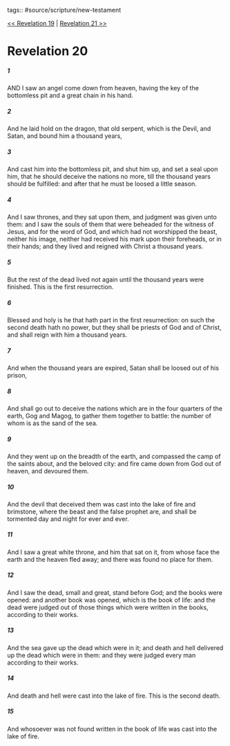 tags:: #source/scripture/new-testament

[<< Revelation 19](source/scripture/new-testament/27_Revelation/Revelation_19.md) | [Revelation 21 >>](source/scripture/new-testament/27_Revelation/Revelation_21.md)

# Revelation 20

##### 1

AND I saw an angel come down from heaven, having the key of the bottomless pit and a great chain in his hand.

##### 2

And he laid hold on the dragon, that old serpent, which is the Devil, and Satan, and bound him a thousand years,

##### 3

And cast him into the bottomless pit, and shut him up, and set a seal upon him, that he should deceive the nations no more, till the thousand years should be fulfilled: and after that he must be loosed a little season.

##### 4

And I saw thrones, and they sat upon them, and judgment was given unto them: and I saw the souls of them that were beheaded for the witness of Jesus, and for the word of God, and which had not worshipped the beast, neither his image, neither had received his mark upon their foreheads, or in their hands; and they lived and reigned with Christ a thousand years.

##### 5

But the rest of the dead lived not again until the thousand years were finished. This is the first resurrection.

##### 6

Blessed and holy is he that hath part in the first resurrection: on such the second death hath no power, but they shall be priests of God and of Christ, and shall reign with him a thousand years.

##### 7

And when the thousand years are expired, Satan shall be loosed out of his prison,

##### 8

And shall go out to deceive the nations which are in the four quarters of the earth, Gog and Magog, to gather them together to battle: the number of whom is as the sand of the sea.

##### 9

And they went up on the breadth of the earth, and compassed the camp of the saints about, and the beloved city: and fire came down from God out of heaven, and devoured them.

##### 10

And the devil that deceived them was cast into the lake of fire and brimstone, where the beast and the false prophet are, and shall be tormented day and night for ever and ever.

##### 11

And I saw a great white throne, and him that sat on it, from whose face the earth and the heaven fled away; and there was found no place for them.

##### 12

And I saw the dead, small and great, stand before God; and the books were opened: and another book was opened, which is the book of life: and the dead were judged out of those things which were written in the books, according to their works.

##### 13

And the sea gave up the dead which were in it; and death and hell delivered up the dead which were in them: and they were judged every man according to their works.

##### 14

And death and hell were cast into the lake of fire. This is the second death.

##### 15

And whosoever was not found written in the book of life was cast into the lake of fire.
